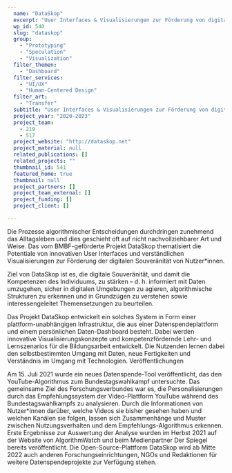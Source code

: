 ```yaml
---
  name: "DataSkop"
  excerpt: "User Interfaces & Visualisierungen zur Förderung von digitaler Souveränität"
  wp_id: 540
  slug: "dataskop"
  group: 
    - "Prototyping"
    - "Speculation"
    - "Visualization"
  filter_themen: 
    - "Dashboard"
  filter_services: 
    - "UI/UX"
    - "Human-Centered Design"
  filter_art: 
    - "Transfer"
  subtitle: "User Interfaces & Visualisierungen zur Förderung von digitaler Souveränität"
  project_year: "2020-2023"
  project_team: 
    - 219
    - 517
  project_website: "http://dataskop.net"
  project_material: null
  related_publications: []
  related_projects: ""
  thumbnail_id: 541
  featured_home: true
  thumbnail: null
  project_partners: []
  project_team_external: []
  project_funding: []
  project_client: []

---
```

Die Prozesse algorithmischer Entscheidungen durchdringen zunehmend das Alltagsleben und dies geschieht oft auf nicht nachvollziehbarer Art und Weise. Das vom BMBF-geförderte Projekt DataSkop thematisiert die Potentiale von innovativen User Interfaces und verständlichen Visualisierungen zur Förderung der digitalen Souveränität von Nutzer*innen.

Ziel von DataSkop ist es, die digitale Souveränität, und damit die Kompetenzen des Individuums, zu stärken – d. h. informiert mit Daten umzugehen, sicher in digitalen Umgebungen zu agieren, algorithmische Strukturen zu erkennen und in Grundzügen zu verstehen sowie interessengeleitet Themensetzungen zu beurteilen.

Das Projekt DataSkop entwickelt ein solches System in Form einer plattform-unabhängigen Infrastruktur, die aus einer Datenspendeplattform und einem persönlichen Daten-Dashboard besteht. Dabei werden innovative Visualisierungskonzepte und kompetenzfördernde Lehr- und Lernszenarios für die Bildungsarbeit entwickelt. Die Nutzenden lernen dabei den selbstbestimmten Umgang mit Daten, neue Fertigkeiten und Verständnis im Umgang mit Technologien.
Veröffentlichungen

Am 15. Juli 2021 wurde ein neues Datenspende-Tool veröffentlicht, das den YouTube-Algorithmus zum Bundestagswahlkampf untersuchte. Das gemeinsame Ziel des Forschungsverbundes war es, die Personalisierungen durch das Empfehlungssystem der Video-Plattform YouTube während des Bundestagswahlkampfs zu analysieren. Durch die Informationen von Nutzer*innen darüber, welche Videos sie bisher gesehen haben und welchen Kanälen sie folgen, lassen sich Zusammenhänge und Muster zwischen Nutzungsverhalten und dem Empfehlungs-Algorithmus erkennen. 
Erste Ergebnisse zur Auswertung der Analyse wurden im Herbst 2021 auf der Website von AlgorithmWatch und beim Medienpartner Der Spiegel bereits veröffentlicht. Die Open-Source-Plattform DataSkop wird ab Mitte 2022 auch anderen Forschungseinrichtungen, NGOs und Redaktionen für weitere Datenspendeprojekte zur Verfügung stehen.
